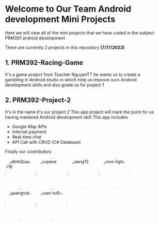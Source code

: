 # Welcome to Our Team Android development Mini Projects

Here we will view all of the mini projects that we have coded in the subject PRM391 android development

There are currently 2 projects in this repository **(7/17/2023)**

## 1. PRM392-Racing-Game 
  It's a game project from Teacher NguyenTT he wants us to create a gambling in Android studio in which help us improve ours
  Android development skills and also grade us for project 1
## 2. PRM392-Project-2
  It's in the name it's our project 2 
  This app project will mark the point for us having mastered Android development skill
  This app includes
  - Google Map APIs
  - Internet payment
  - Real-time chat
  - API Call with CRUD (C# Database)

Finally our contributors </br>

<img width="100" height="100" style="border-radius: 50%;" src="https://avatars.githubusercontent.com/u/107088923?s=64&v=4" alt="MinhQuan0716"/>
<img width="100" height="100" style="border-radius: 50%;" src="https://avatars.githubusercontent.com/u/97070754?s=96&v=4" alt="hvpexe"/>
<img width="100" height="100" style="border-radius: 50%;" src="https://avatars.githubusercontent.com/u/99975060?s=96&v=4" alt="Nang13"/>
<img width="100" height="100" style="border-radius: 50%;" src="https://avatars.githubusercontent.com/u/98044466?v=4" alt="moo-light"/>
<img width="100" height="100" style="border-radius: 50%;" src="https://avatars.githubusercontent.com/u/97486638?s=64&v=4" alt="quangvdm"/>
<img width="100" height="100" style="border-radius: 50%;" src="https://avatars.githubusercontent.com/u/105278011?s=64&v=4" alt="tuan-tu9173"/>

  
